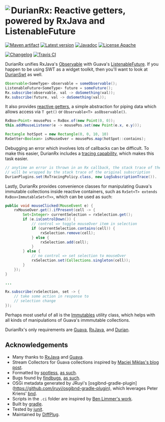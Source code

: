 # <img align="left" src="durian-rx.png"> DurianRx: Reactive getters, powered by RxJava and ListenableFuture

<!---freshmark shields
output = [
	link(shield('Maven artifact', 'mavenCentral', '{{group}}:{{name}}', 'blue'), 'https://bintray.com/{{org}}/opensource/{{name}}/view'),
	link(shield('Latest version', 'latest', '{{stable}}', 'blue'), 'https://github.com/{{org}}/{{name}}/releases/latest'),
	link(shield('Javadoc', 'javadoc', 'OK', 'blue'), 'https://{{org}}.github.io/{{name}}/javadoc/{{stable}}/'),
	link(shield('License Apache', 'license', 'Apache', 'blue'), 'https://tldrlegal.com/license/apache-license-2.0-(apache-2.0)'),
	'',
	link(shield('Changelog', 'changelog', '{{version}}', 'brightgreen'), 'CHANGES.md'),
	link(image('Travis CI', 'https://travis-ci.org/{{org}}/{{name}}.svg?branch=master'), 'https://travis-ci.org/{{org}}/{{name}}')
	].join('\n');
-->
[![Maven artifact](https://img.shields.io/badge/mavenCentral-com.diffplug.durian%3Adurian--rx-blue.svg)](https://bintray.com/diffplug/opensource/durian-rx/view)
[![Latest version](https://img.shields.io/badge/latest-1.2.0-blue.svg)](https://github.com/diffplug/durian-rx/releases/latest)
[![Javadoc](https://img.shields.io/badge/javadoc-OK-blue.svg)](https://diffplug.github.io/durian-rx/javadoc/1.2.0/)
[![License Apache](https://img.shields.io/badge/license-Apache-blue.svg)](https://tldrlegal.com/license/apache-license-2.0-(apache-2.0))

[![Changelog](https://img.shields.io/badge/changelog-1.2.0-brightgreen.svg)](CHANGES.md)
[![Travis CI](https://travis-ci.org/diffplug/durian-rx.svg?branch=master)](https://travis-ci.org/diffplug/durian-rx)
<!---freshmark /shields -->

<!---freshmark javadoc
output = prefixDelimiterReplace(input, 'https://{{org}}.github.io/{{name}}/javadoc/', '/', stable);
-->
DurianRx unifies RxJava's [Observable](http://reactivex.io/documentation/observable.html) with Guava's [ListenableFuture](https://code.google.com/p/guava-libraries/wiki/ListenableFutureExplained).  If you happen to be using SWT as a widget toolkit, then you'll want to look at [DurianSwt](https://github.com/diffplug/durian-swt) as well.

```java
Observable<SomeType> observable = someObservable();
ListenableFuture<SomeType> future = someFuture();
Rx.subscribe(observable, val -> doSomething(val));
Rx.subscribe(future, val -> doSomething(val));
```

It also provides [reactive getters](src/com/diffplug/common/rx/RxGetter.java?ts=4), a simple abstraction for piping data which allows access via `T get()` or `Observable<T> asObservable()`.

```java
RxBox<Point> mousePos = RxBox.of(new Point(0, 0));
this.addMouseListener(e -> mousePos.set(new Point(e.x, e.y)));

Rectangle hotSpot = new Rectangle(0, 0, 10, 10)
RxGetter<Boolean> isMouseOver = mousePos.map(hotSpot::contains);
```

Debugging an error which involves lots of callbacks can be difficult.  To make this easier, DurianRx includes a [tracing capability](src/com/diffplug/common/rx/RxTracingPolicy.java?ts=4), which makes this task easier.

```java
// anytime an error is thrown in an Rx callback, the stack trace of the error
// will be wrapped by the stack trace of the original subscription
DurianPlugins.set(RxTracingPolicy.class, new LogSubscriptionTrace()).
```

Lastly, DurianRx provides convenience classes for manipulating Guava's immutable collections inside reactive containers, such as `RxSet<T> extends RxBox<ImmutableSet<T>>`, which can be used as such:

```java
public void mouseClicked(MouseEvent e) {
	rxMouseOver.get().ifPresent(cell -> {
		Set<Integer> currentSelection = rxSelection.get();
		if (e.isControlDown()) {
			// control => toggle mouseOver item in selection
			if (currentSelection.contains(cell)) {
				rxSelection.remove(cell);
			} else {
				rxSelection.add(cell);
			}
		} else {
			// no control => set selection to mouseOver
			rxSelection.set(Collections.singleton(cell));
		}
	});
}

...

Rx.subscribe(rxSelection, set -> {
	// take some action in response to
	// selection change
});
```

Perhaps most useful of all is the [Immutables](https://diffplug.github.io/durian-rx/javadoc/1.2.0/com/diffplug/common/rx/Immutables.html) utility class, which helps with all kinds of manipulations of Guava's immmutable collections.

DurianRx's only requirements are [Guava](https://github.com/google/guava), [RxJava](https://github.com/reactivex/rxjava), and [Durian](https://github.com/diffplug/durian).

<!---freshmark /javadoc -->

## Acknowledgements

* Many thanks to [RxJava](https://github.com/reactivex/rxjava) and [Guava](https://github.com/google/guava).
* Stream Collectors for Guava collections inspired by [Maciej Miklas's blog post](http://blog.comsysto.com/2014/11/12/java-8-collectors-for-guava-collections/).
* Formatted by [spotless](https://github.com/diffplug/spotless), [as such](https://github.com/diffplug/durian-rx/blob/v1.0/build.gradle?ts=4#L70-L90).
* Bugs found by [findbugs](http://findbugs.sourceforge.net/), [as such](https://github.com/diffplug/durian-rx/blob/v1.0/build.gradle?ts=4#L92-L116).
* OSGi metadata generated by JRuyi's [osgibnd-gradle-plugin] (https://github.com/jruyi/osgibnd-gradle-plugin), which leverages Peter Kriens' [bnd](http://www.aqute.biz/Bnd/Bnd).
* Scripts in the `.ci` folder are inspired by [Ben Limmer's work](http://benlimmer.com/2013/12/26/automatically-publish-javadoc-to-gh-pages-with-travis-ci/).
* Built by [gradle](http://gradle.org/).
* Tested by [junit](http://junit.org/).
* Maintained by [DiffPlug](http://www.diffplug.com/).
